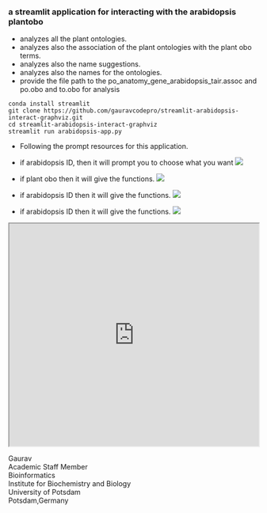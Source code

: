 ### a streamlit application for interacting with the arabidopsis plantobo

- analyzes all the plant ontologies.
- analyzes also the association of the plant ontologies with the plant obo terms.
- analyzes also the name suggestions.
- analyzes also the names for the ontologies.
- provide the file path to the po_anatomy_gene_arabidopsis_tair.assoc and po.obo and to.obo for analysis
```
conda install streamlit
git clone https://github.com/gauravcodepro/streamlit-arabidopsis-interact-graphviz.git
cd streamlit-arabidopsis-interact-graphviz
streamlit run arabidopsis-app.py
```
- Following the prompt resources for this application.
  
- if arabidopsis ID, then it will prompt you to choose what you want
![](https://github.com/gauravcodepro/streamlit-arabidopsis-interact-graphviz/blob/main/view1.png)

- if plant obo then it will give the functions.
![](https://github.com/gauravcodepro/streamlit-arabidopsis-interact-graphviz/blob/main/view2.png)

- if arabidopsis ID then it will give the functions.
![](https://github.com/gauravcodepro/streamlit-arabidopsis-interact-graphviz/blob/main/view3.png)

- if arabidopsis ID then it will give the functions.
![](https://github.com/gauravcodepro/streamlit-arabidopsis-interact-graphviz/blob/main/view4.png)

<iframe
  src="https://arabidopsis.streamlit.app/?embed=true"
  style="height: 450px; width: 100%;"
></iframe>
  
Gaurav \
Academic Staff Member \
Bioinformatics \
Institute for Biochemistry and Biology \
University of Potsdam \
Potsdam,Germany



